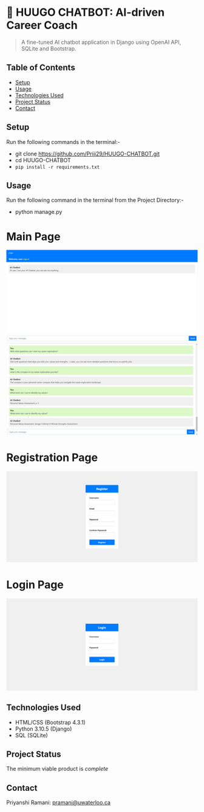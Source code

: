 # 📝 HUUGO CHATBOT: AI-driven Career Coach

> A fine-tuned AI chatbot application in Django using OpenAI API, SQLite and Bootstrap.

## Table of Contents
* [Setup](#setup)
* [Usage](#usage)
* [Technologies Used](#technologies-used)
* [Project Status](#project-status)
* [Contact](#contact)
<!-- * [License](#license) -->


## Setup
Run the following commands in the terminal:-
- git clone https://github.com/Priii29/HUUGO-CHATBOT.git
- cd HUUGO-CHATBOT
- `pip install -r requirements.txt`

## Usage
Run the following command in the terminal from the Project Directory:-
- python manage.py


# Main Page
![image](MAINPAGE2.png)
![image](MAINPAGE.png)


# Registration Page
![image](REGISTRATION.png)


# Login Page
![image](LOGIN.png)


## Technologies Used
- HTML/CSS (Bootstrap 4.3.1)
- Python 3.10.5 (Django)
- SQL (SQLite)

## Project Status
The minimum viable product is *complete*


## Contact
Priyanshi Ramani: pramani@uwaterloo.ca
